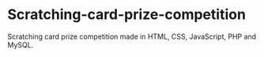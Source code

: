 # Scratching-card-prize-competition
Scratching card prize competition made in HTML, CSS, JavaScript, PHP and MySQL.
